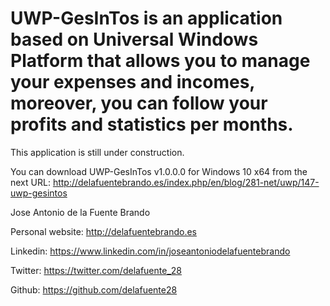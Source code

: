 # UWP-GesInTos is an application based on Universal Windows Platform that allows you to manage your expenses and incomes, moreover, you can follow your profits and statistics per months. 

This application is still under construction.

You can download UWP-GesInTos v1.0.0.0 for Windows 10 x64 from the next URL: http://delafuentebrando.es/index.php/en/blog/281-net/uwp/147-uwp-gesintos

Jose Antonio de la Fuente Brando

Personal website: http://delafuentebrando.es

Linkedin: https://www.linkedin.com/in/joseantoniodelafuentebrando

Twitter: https://twitter.com/delafuente_28

Github: https://github.com/delafuente28
